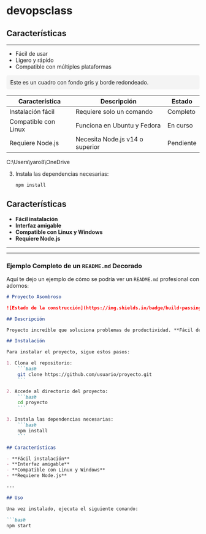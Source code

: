 # devopsclass

## Características

---
- Fácil de usar
- Ligero y rápido
- Compatible con múltiples plataformas

<div style="background-color: #f4f4f4; padding: 10px; border-radius: 5px;">
    Este es un cuadro con fondo gris y borde redondeado.
</div>

| Característica      | Descripción                    | Estado     |
|---------------------|--------------------------------|------------|
| Instalación fácil   | Requiere solo un comando      | Completo   |
| Compatible con Linux| Funciona en Ubuntu y Fedora   | En curso   |
| Requiere Node.js    | Necesita Node.js v14 o superior | Pendiente  |

C:\Users\yaro8\OneDrive



3. Instala las dependencias necesarias:
    ```bash
    npm install
    ```

## Características

- **Fácil instalación**
- **Interfaz amigable**
- **Compatible con Linux y Windows**
- **Requiere Node.js**

---


---

### Ejemplo Completo de un `README.md` Decorado

Aquí te dejo un ejemplo de cómo se podría ver un `README.md` profesional con adornos:

```markdown
# Proyecto Asombroso

![Estado de la construcción](https://img.shields.io/badge/build-passing-brightgreen)

## Descripción

Proyecto increíble que soluciona problemas de productividad. **Fácil de usar** y **rápido**. Ideal para personas que buscan eficiencia.

## Instalación

Para instalar el proyecto, sigue estos pasos:

1. Clona el repositorio:
    ```bash
    git clone https://github.com/usuario/proyecto.git
    ```

2. Accede al directorio del proyecto:
    ```bash
    cd proyecto
    ```

3. Instala las dependencias necesarias:
    ```bash
    npm install
    ```

## Características

- **Fácil instalación**
- **Interfaz amigable**
- **Compatible con Linux y Windows**
- **Requiere Node.js**

---

## Uso

Una vez instalado, ejecuta el siguiente comando:

```bash
npm start
